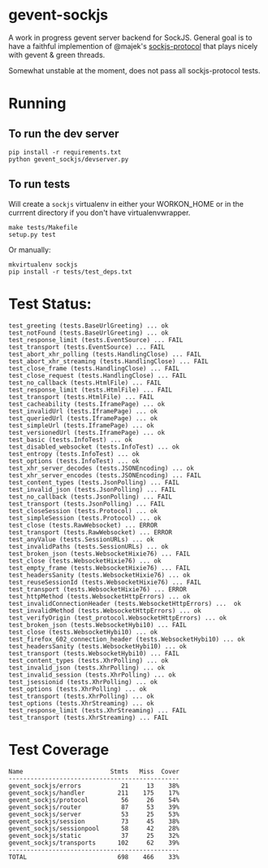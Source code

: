 gevent-sockjs
=============

A work in progress gevent server backend for SockJS.  General goal is to have a
faithful implemention of @majek's [sockjs-protocol](https://github.com/sockjs/sockjs-protocol) that plays nicely with gevent & green threads.

Somewhat unstable at the moment, does not pass all sockjs-protocol tests.

Running
=======

To run the dev server
---------------------

    pip install -r requirements.txt
    python gevent_sockjs/devserver.py

To run tests
------------

Will create a `sockjs` virtualenv in either your WORKON_HOME or in
the currrent directory if you don't have virtualenvwrapper.

    make tests/Makefile
    setup.py test

Or manually:

    mkvirtualenv sockjs
    pip install -r tests/test_deps.txt

Test Status:
============

    test_greeting (tests.BaseUrlGreeting) ... ok
    test_notFound (tests.BaseUrlGreeting) ... ok
    test_response_limit (tests.EventSource) ... FAIL
    test_transport (tests.EventSource) ... FAIL
    test_abort_xhr_polling (tests.HandlingClose) ... FAIL
    test_abort_xhr_streaming (tests.HandlingClose) ... FAIL
    test_close_frame (tests.HandlingClose) ... FAIL
    test_close_request (tests.HandlingClose) ... FAIL
    test_no_callback (tests.HtmlFile) ... FAIL
    test_response_limit (tests.HtmlFile) ... FAIL
    test_transport (tests.HtmlFile) ... FAIL
    test_cacheability (tests.IframePage) ... ok
    test_invalidUrl (tests.IframePage) ... ok
    test_queriedUrl (tests.IframePage) ... ok
    test_simpleUrl (tests.IframePage) ... ok
    test_versionedUrl (tests.IframePage) ... ok
    test_basic (tests.InfoTest) ... ok
    test_disabled_websocket (tests.InfoTest) ... ok
    test_entropy (tests.InfoTest) ... ok
    test_options (tests.InfoTest) ... ok
    test_xhr_server_decodes (tests.JSONEncoding) ... ok
    test_xhr_server_encodes (tests.JSONEncoding) ... FAIL
    test_content_types (tests.JsonPolling) ... FAIL
    test_invalid_json (tests.JsonPolling) ... FAIL
    test_no_callback (tests.JsonPolling) ... FAIL
    test_transport (tests.JsonPolling) ... FAIL
    test_closeSession (tests.Protocol) ... ok
    test_simpleSession (tests.Protocol) ... ok
    test_close (tests.RawWebsocket) ... ERROR
    test_transport (tests.RawWebsocket) ... ERROR
    test_anyValue (tests.SessionURLs) ... ok
    test_invalidPaths (tests.SessionURLs) ... ok
    test_broken_json (tests.WebsocketHixie76) ... FAIL
    test_close (tests.WebsocketHixie76) ... ok
    test_empty_frame (tests.WebsocketHixie76) ... FAIL
    test_headersSanity (tests.WebsocketHixie76) ... ok
    test_reuseSessionId (tests.WebsocketHixie76) ... FAIL
    test_transport (tests.WebsocketHixie76) ... ERROR
    test_httpMethod (tests.WebsocketHttpErrors) ... ok
    test_invalidConnectionHeader (tests.WebsocketHttpErrors) ...  ok
    test_invalidMethod (tests.WebsocketHttpErrors) ... ok
    test_verifyOrigin (test_protocol.WebsocketHttpErrors) ... ok
    test_broken_json (tests.WebsocketHybi10) ... FAIL
    test_close (tests.WebsocketHybi10) ... ok
    test_firefox_602_connection_header (tests.WebsocketHybi10) ... ok
    test_headersSanity (tests.WebsocketHybi10) ... ok
    test_transport (tests.WebsocketHybi10) ... FAIL
    test_content_types (tests.XhrPolling) ... ok
    test_invalid_json (tests.XhrPolling) ... ok
    test_invalid_session (tests.XhrPolling) ... ok
    test_jsessionid (tests.XhrPolling) ... ok
    test_options (tests.XhrPolling) ... ok
    test_transport (tests.XhrPolling) ... ok
    test_options (tests.XhrStreaming) ... ok
    test_response_limit (tests.XhrStreaming) ... FAIL
    test_transport (tests.XhrStreaming) ... FAIL

Test Coverage
=============

    Name                        Stmts   Miss  Cover
    -----------------------------------------------
    gevent_sockjs/errors           21     13    38%
    gevent_sockjs/handler         211    175    17%
    gevent_sockjs/protocol         56     26    54%
    gevent_sockjs/router           87     53    39%
    gevent_sockjs/server           53     25    53%
    gevent_sockjs/session          73     45    38%
    gevent_sockjs/sessionpool      58     42    28%
    gevent_sockjs/static           37     25    32%
    gevent_sockjs/transports      102     62    39%
    -----------------------------------------------
    TOTAL                         698    466    33%
